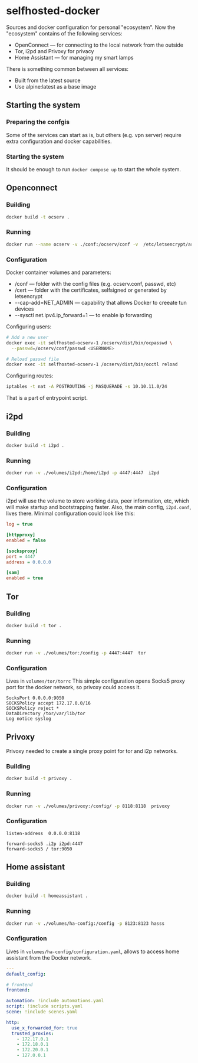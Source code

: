 # selfhosted-docker

Sources and docker configuration for personal "ecosystem". Now the "ecosystem" contains of the following services:
* OpenConnect &mdash; for connecting to the local network from the outside
* Tor, i2pd and Privoxy for privacy
* Home Assistant &mdash; for managing my smart lamps

There is something common between all services:
* Built from the latest source
* Use alpine:latest as a base image

## Starting the system
### Preparing the confgis
Some of the services can start as is, but others (e.g. vpn server) require extra configuration and docker capabilities.

### Starting the system
It should be enough to run ```docker compose up``` to start the whole system.

## Openconnect
### Building
```bash
docker build -t ocserv .
```

### Running
```bash
docker run --name ocserv -v ./conf:/ocserv/conf -v  /etc/letsencrypt/archive:/cert --sysctl net.ipv4.ip_forward=1 --cap-add=NET_ADMIN -p 443:443 ocserv
```

### Configuration

Docker container volumes and parameters:
* /conf &mdash; folder with the config files (e.g. ocserv.conf, passwd, etc)
* /cert &mdash; folder with the certificates, selfsigned or generated by letsencrypt
* --cap-add=NET_ADMIN &mdash; capability that allows Docker to creeate tun devices
* --sysctl net.ipv4.ip_forward=1 &mdash; to enable ip forwarding

Configuring users:
```bash
# Add a new user
docker exec -it selfhosted-ocserv-1 /ocserv/dist/bin/ocpasswd \
  --passwd=/ocserv/conf/passwd <USERNAME>

# Reload passwd file
docker exec -it selfhosted-ocserv-1 /ocserv/dist/bin/occtl reload
```

Configuring routes:
```bash
iptables -t nat -A POSTROUTING -j MASQUERADE -s 10.10.11.0/24
```
That is a part of entrypoint script.

## i2pd
### Building
```bash
docker build -t i2pd .
```

### Running
```bash
docker run -v ./volumes/i2pd:/home/i2pd -p 4447:4447  i2pd
```

### Configuration
i2pd will use the volume to store working data, peer information, etc, which will make startup and bootstrapping faster. Also, the main config, ```i2pd.conf```, lives there. Minimal configuration could look like this:
```ini
log = true

[httpproxy]
enabled = false

[socksproxy]
port = 4447
address = 0.0.0.0

[sam]
enabled = true
```

## Tor
### Building
```bash
docker build -t tor .
```

### Running
```bash
docker run -v ./volumes/tor:/config -p 4447:4447  tor
```

### Configuration

Lives in ```volumes/tor/torrc``` This simple configuration opens Socks5 proxy port for the docker network, so privoxy could access it.
```
SocksPort 0.0.0.0:9050
SOCKSPolicy accept 172.17.0.0/16
SOCKSPolicy reject *
DataDirectory /tor/var/lib/tor
Log notice syslog
```

## Privoxy
Privoxy needed to create a single proxy point for tor and i2p networks.

### Building
```bash
docker build -t privoxy .
```

### Running
```bash
docker run -v ./volumes/privoxy:/config/ -p 8118:8118  privoxy
```

### Configuration
```
listen-address  0.0.0.0:8118

forward-socks5 .i2p i2pd:4447
forward-socks5 / tor:9050
```

## Home assistant
### Building
```bash
docker build -t homeassistant .
```

### Running
```bash
docker run -v ./volumes/ha-config:/config -p 8123:8123 hasss
```

### Configuration
Lives in ```volumes/ha-config/configuration.yaml```, allows to access home assistant from the Docker network.

```yaml
---
default_config:

# frontend
frontend:

automation: !include automations.yaml
script: !include scripts.yaml
scene: !include scenes.yaml

http:
  use_x_forwarded_for: true
  trusted_proxies:
    - 172.17.0.1
    - 172.18.0.1
    - 172.20.0.1
    - 127.0.0.1
```